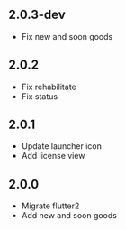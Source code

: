 ## 2.0.3-dev
- Fix new and soon goods

## 2.0.2
- Fix rehabilitate
- Fix status

## 2.0.1
- Update launcher icon
- Add license view

## 2.0.0
- Migrate flutter2
- Add new and soon goods
